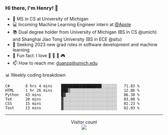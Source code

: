 ### Hi there, I'm Henry! 👋

- 🔭 MS in CS at University of Michigan
- 💻 Incoming Machine Learning Engineer intern at [@Apple](https://github.com/apple)
- 📚 Dual degree holder from University of Michigan (BS in CS @umich) and Shanghai Jiao Tong University (BS in ECE @situ)
- 🤖 Seeking 2023 new grad roles in software development and machine learning
- 🍁 Fun fact: I love 📸 🏓 🍜 🎮
- 📫 How to reach me: [duanzq@umich.edu](mailto:duanzq@umich.edu)

📊 Weekly coding breakdown
<!--START_SECTION:waka-->

```text
C#       8 hrs 4 mins    ██████████████████░░░░░░░   71.83 %
HTML     1 hr 26 mins    ███▒░░░░░░░░░░░░░░░░░░░░░   12.86 %
Python   43 mins         █▓░░░░░░░░░░░░░░░░░░░░░░░   06.38 %
TeX      20 mins         ▓░░░░░░░░░░░░░░░░░░░░░░░░   03.08 %
CSS      15 mins         ▓░░░░░░░░░░░░░░░░░░░░░░░░   02.23 %
Text     13 mins         ▓░░░░░░░░░░░░░░░░░░░░░░░░   02.03 %
```

<!--END_SECTION:waka-->

***
<p align="center"> 
  Visitor count<br>
  <img src="https://profile-counter.glitch.me/zlzq-duanzq/count.svg" />
</p>

<!-- ![Henry Duan's GitHub stats](https://github-readme-stats.vercel.app/api?username=zlzq-duanzq&show_icons=true)

![trophy](https://github-profile-trophy.vercel.app/?username=zlzq-duanzq&column=7)

[![Top Langs](https://github-readme-stats.vercel.app/api/top-langs/?username=zlzq-duanzq&layout=compact)](https://github.com/zlzq-duanzq/github-readme-stats) -->
